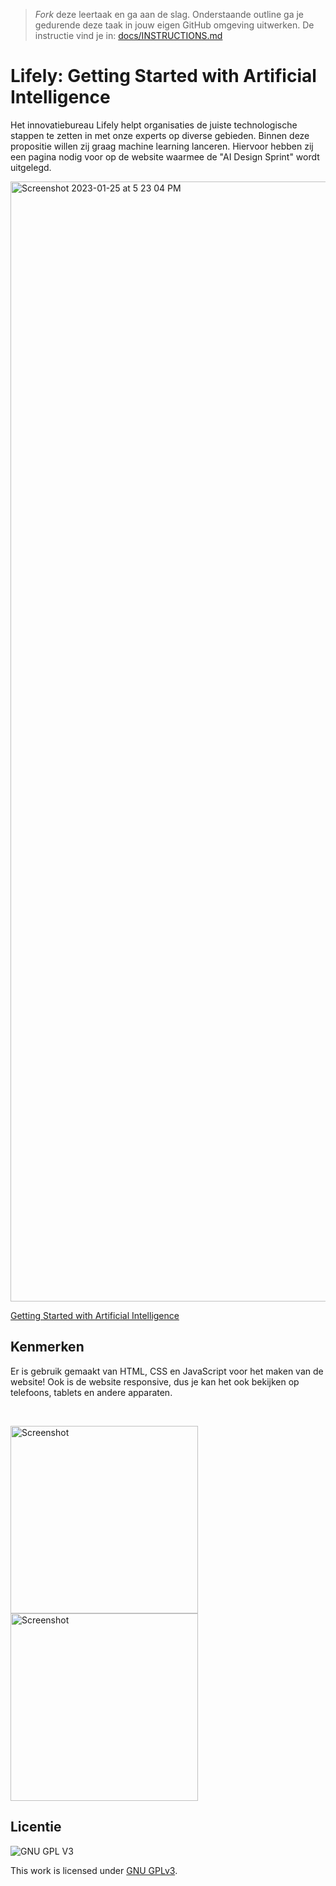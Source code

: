 > _Fork_ deze leertaak en ga aan de slag. Onderstaande outline ga je gedurende deze taak in jouw eigen GitHub omgeving uitwerken. De instructie vind je in: [docs/INSTRUCTIONS.md](docs/INSTRUCTIONS.md)

# Lifely: Getting Started with Artificial Intelligence 
Het innovatiebureau Lifely helpt organisaties de juiste technologische stappen te zetten in met onze experts op diverse gebieden. Binnen deze propositie willen zij graag machine learning lanceren. Hiervoor hebben zij een pagina nodig voor op de website waarmee de "AI Design Sprint" wordt uitgelegd. 

<!-- In de Beschrijving staat hoe je project er uit ziet, hoe het werkt en wat je er mee kan. -->
<!-- Voeg een mooie poster visual toe 📸 -->
<img width="1792" alt="Screenshot 2023-01-25 at 5 23 04 PM" src="https://user-images.githubusercontent.com/106411511/214618496-d96fdc76-de18-47d0-83f0-49293c1c7b9b.png">

<a href="http://lifely.eliza.student.fdnd.nl/">Getting Started with Artificial Intelligence</a>


## Kenmerken
<!-- Bij Kenmerken staat welke technieken zijn gebruikt en hoe. Wat is de HTML structuur? Wat zijn de belangrijkste dingen in CSS? Wat is er met JS gedaan en hoe? -->

Er is gebruik gemaakt van HTML, CSS en JavaScript voor het maken van de website! Ook is de website responsive, dus je kan het ook bekijken op telefoons, tablets en andere apparaten.

<br>

<img width="300" alt="Screenshot" src="https://user-images.githubusercontent.com/106411511/214620190-89ba0d1a-2264-4456-a12d-ab0516a9f988.PNG"><img width="300" alt="Screenshot" src="https://user-images.githubusercontent.com/106411511/214621182-0a2d0218-8e65-4282-a27f-8941d6b8cefb.PNG">


## Licentie

![GNU GPL V3](https://www.gnu.org/graphics/gplv3-127x51.png)

This work is licensed under [GNU GPLv3](./LICENSE).
